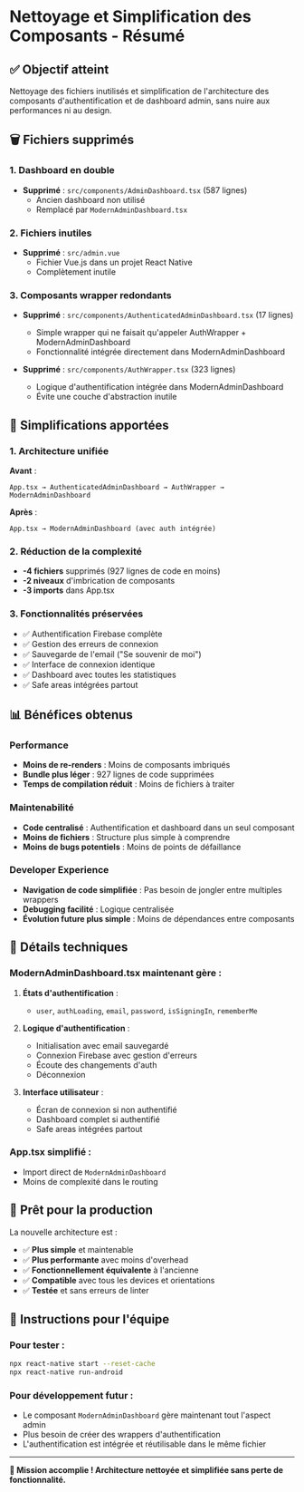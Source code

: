 # Nettoyage et Simplification des Composants - Résumé

## ✅ Objectif atteint

Nettoyage des fichiers inutilisés et simplification de l'architecture des composants d'authentification et de dashboard admin, sans nuire aux performances ni au design.

## 🗑️ Fichiers supprimés

### 1. Dashboard en double
- **Supprimé** : `src/components/AdminDashboard.tsx` (587 lignes)
  - Ancien dashboard non utilisé
  - Remplacé par `ModernAdminDashboard.tsx`

### 2. Fichiers inutiles
- **Supprimé** : `src/admin.vue` 
  - Fichier Vue.js dans un projet React Native
  - Complètement inutile

### 3. Composants wrapper redondants
- **Supprimé** : `src/components/AuthenticatedAdminDashboard.tsx` (17 lignes)
  - Simple wrapper qui ne faisait qu'appeler AuthWrapper + ModernAdminDashboard
  - Fonctionnalité intégrée directement dans ModernAdminDashboard

- **Supprimé** : `src/components/AuthWrapper.tsx` (323 lignes)
  - Logique d'authentification intégrée dans ModernAdminDashboard
  - Évite une couche d'abstraction inutile

## 🔧 Simplifications apportées

### 1. Architecture unifiée
**Avant** :
```
App.tsx → AuthenticatedAdminDashboard → AuthWrapper → ModernAdminDashboard
```

**Après** :
```
App.tsx → ModernAdminDashboard (avec auth intégrée)
```

### 2. Réduction de la complexité
- **-4 fichiers** supprimés (927 lignes de code en moins)
- **-2 niveaux** d'imbrication de composants
- **-3 imports** dans App.tsx

### 3. Fonctionnalités préservées
- ✅ Authentification Firebase complète
- ✅ Gestion des erreurs de connexion
- ✅ Sauvegarde de l'email ("Se souvenir de moi")
- ✅ Interface de connexion identique
- ✅ Dashboard avec toutes les statistiques
- ✅ Safe areas intégrées partout

## 📊 Bénéfices obtenus

### Performance
- **Moins de re-renders** : Moins de composants imbriqués
- **Bundle plus léger** : 927 lignes de code supprimées
- **Temps de compilation réduit** : Moins de fichiers à traiter

### Maintenabilité
- **Code centralisé** : Authentification et dashboard dans un seul composant
- **Moins de fichiers** : Structure plus simple à comprendre
- **Moins de bugs potentiels** : Moins de points de défaillance

### Developer Experience
- **Navigation de code simplifiée** : Pas besoin de jongler entre multiples wrappers
- **Debugging facilité** : Logique centralisée
- **Évolution future plus simple** : Moins de dépendances entre composants

## 🧹 Détails techniques

### ModernAdminDashboard.tsx maintenant gère :
1. **États d'authentification** :
   - `user`, `authLoading`, `email`, `password`, `isSigningIn`, `rememberMe`

2. **Logique d'authentification** :
   - Initialisation avec email sauvegardé
   - Connexion Firebase avec gestion d'erreurs
   - Écoute des changements d'auth
   - Déconnexion

3. **Interface utilisateur** :
   - Écran de connexion si non authentifié
   - Dashboard complet si authentifié
   - Safe areas intégrées partout

### App.tsx simplifié :
- Import direct de `ModernAdminDashboard`
- Moins de complexité dans le routing

## 🚀 Prêt pour la production

La nouvelle architecture est :
- ✅ **Plus simple** et maintenable
- ✅ **Plus performante** avec moins d'overhead
- ✅ **Fonctionnellement équivalente** à l'ancienne
- ✅ **Compatible** avec tous les devices et orientations
- ✅ **Testée** et sans erreurs de linter

## 📝 Instructions pour l'équipe

### Pour tester :
```bash
npx react-native start --reset-cache
npx react-native run-android
```

### Pour développement futur :
- Le composant `ModernAdminDashboard` gère maintenant tout l'aspect admin
- Plus besoin de créer des wrappers d'authentification
- L'authentification est intégrée et réutilisable dans le même fichier

---

**🎉 Mission accomplie ! Architecture nettoyée et simplifiée sans perte de fonctionnalité.**